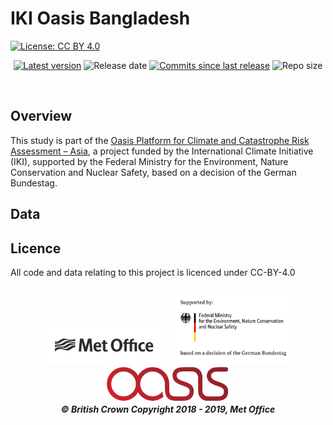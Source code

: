 # IKI Oasis Bangladesh
[![License: CC BY 4.0](https://img.shields.io/badge/License-CC%20BY%204.0-lightgrey.svg)](https://creativecommons.org/licenses/by/4.0/) 
<p align="center">
<!-- Github Sheilds - comment out until repo is public -->
<!-- https://shields.io/ is a good source of these -->
<a href="https://github.com/MetOffice/IKI-Oasis-Bangladesh/releases">
    <img src="https://img.shields.io/github/tag/MetOffice/IKI-Oasis-Bangladesh.svg"
        alt="Latest version" /></a>
<img src="https://img.shields.io/github/release-date/MetOffice/IKI-Oasis-Bangladesh.svg"
    alt="Release date" /></a>
<a href="https://github.com/MetOffice/IKI-Oasis-Bangladesh/commits/master">
     <img src="https://img.shields.io/github/commits-since/MetOffice/IKI-Oasis-Bangladesh/latest.svg"
          alt="Commits since last release" /></a>
<img src="https://img.shields.io/github/repo-size/MetOffice/IKI-Oasis-Bangladesh.svg"
    alt="Repo size" /></a>
    </p>
<br>

## Overview
This study is part of the [Oasis Platform for Climate and Catastrophe Risk Assessment – Asia](https://www.international-climate-initiative.com/en/nc/details/project/oasis-platform-for-climate-and-catastrophe-risk-assessment-asia-18_II_165-3018), a project funded by the International Climate Initiative (IKI), supported by the Federal Ministry for the Environment, Nature Conservation and Nuclear Safety, based on a decision of the German Bundestag.

## Data

## Licence
All code and data relating to this project is licenced under CC-BY-4.0

<h5 align="center">
<img src="img/MO_MASTER_black_mono_for_light_backg_RBG.png" width="200" alt="Met Office logo"> <img src="img/BMU_logo.png" width="200" alt="Federal Minister for the Environment, Nature Conservation, and Nuclear Safety logo"> <img src="img/Oasis_logo.jpg" width="200" alt="Oasis logo"><br>
&copy; British Crown Copyright 2018 - 2019, Met Office
</h5>

